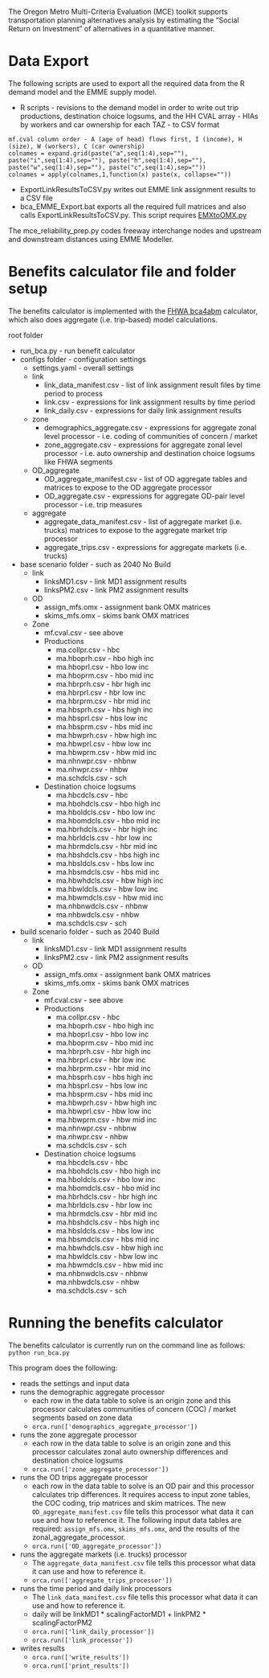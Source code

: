 The Oregon Metro Multi-Criteria Evaluation (MCE) toolkit supports transportation planning alternatives analysis by estimating the “Social Return on Investment” of alternatives in a quantitative manner.

# Data Export
The following scripts are used to export all the required data from the R demand model and the EMME supply model.
  - R scripts - revisions to the demand model in order to write out 
trip productions, destination choice logsums, and the HH CVAL array - HIAs by workers and car ownership for each TAZ - to CSV format

```
mf.cval column order - A (age of head) flows first, I (income), H (size), W (workers), C (car ownership)
colnames = expand.grid(paste("a",seq(1:4),sep=""), paste("i",seq(1:4),sep=""), paste("h",seq(1:4),sep=""), paste("w",seq(1:4),sep=""), paste("c",seq(1:4),sep=""))
colnames = apply(colnames,1,function(x) paste(x, collapse=""))

```

  - ExportLinkResultsToCSV.py writes out EMME link assignment results to a CSV file
  - bca_EMME_Export.bat exports all the required full matrices and also calls 
ExportLinkResultsToCSV.py.  This script requires [EMXtoOMX.py](https://github.com/bstabler/EMXtoOMX)

The mce_reliability_prep.py codes freeway interchange nodes and upstream and downstream distances using EMME Modeller.

# Benefits calculator file and folder setup
The benefits calculator is implemented with the [FHWA bca4abm](https://github.com/RSGInc/bca4abm) calculator, which also does aggregate (i.e. trip-based) model calculations.

root folder
  - run_bca.py - run benefit calculator
  - configs folder - configuration settings
      - settings.yaml - overall settings
      - link
        - link_data_manifest.csv - list of link assignment result files by time period to process
        - link.csv - expressions for link assignment results by time period
        - link_daily.csv - expressions for daily link assignment results
      - zone
        - demographics_aggregate.csv - expressions for aggregate zonal level processor - i.e. coding of communities of concern / market 
        - zone_aggregate.csv - expressions for aggregate zonal level processor - i.e. auto ownership and destination choice logsums like FHWA segments
      - OD_aggregate
        - OD_aggregate_manifest.csv - list of OD aggregate tables and matrices to expose to the OD aggregate processor
        - OD_aggregate.csv - expressions for aggregate OD-pair level processor - i.e. trip measures
      - aggregate
        - aggregate_data_manifest.csv - list of aggregate market (i.e. trucks) matrices to expose to the aggregate market trip processor
        - aggregate_trips.csv - expressions for aggregate markets (i.e. trucks)
  - base scenario folder - such as 2040 No Build
      - link
        - linksMD1.csv - link MD1 assignment results
        - linksPM2.csv - link PM2 assignment results
      - OD  
        - assign_mfs.omx - assignment bank OMX matrices
        - skims_mfs.omx - skims bank OMX matrices
      - Zone 
        - mf.cval.csv - see above
        - Productions
          - ma.collpr.csv - hbc 
          - ma.hboprh.csv - hbo high inc 
          - ma.hboprl.csv - hbo low inc 
          - ma.hboprm.csv - hbo mid inc 
          - ma.hbrprh.csv - hbr high inc 
          - ma.hbrprl.csv - hbr low inc 
          - ma.hbrprm.csv - hbr mid inc 
          - ma.hbsprh.csv - hbs high inc 
          - ma.hbsprl.csv - hbs low inc 
          - ma.hbsprm.csv - hbs mid inc 
          - ma.hbwprh.csv - hbw high inc 
          - ma.hbwprl.csv - hbw low inc 
          - ma.hbwprm.csv - hbw mid inc 
          - ma.nhnwpr.csv - nhbnw 
          - ma.nhwpr.csv - nhbw 
          - ma.schdcls.csv - sch 
        - Destination choice logsums
          - ma.hbcdcls.csv - hbc 
          - ma.hbohdcls.csv - hbo high inc 
          - ma.hboldcls.csv - hbo low inc 
          - ma.hbomdcls.csv - hbo mid inc 
          - ma.hbrhdcls.csv - hbr high inc 
          - ma.hbrldcls.csv - hbr low inc 
          - ma.hbrmdcls.csv - hbr mid inc 
          - ma.hbshdcls.csv - hbs high inc 
          - ma.hbsldcls.csv - hbs low inc 
          - ma.hbsmdcls.csv - hbs mid inc 
          - ma.hbwhdcls.csv - hbw high inc 
          - ma.hbwldcls.csv - hbw low inc 
          - ma.hbwmdcls.csv - hbw mid inc 
          - ma.nhbnwdcls.csv - nhbnw 
          - ma.nhbwdcls.csv - nhbw 
          - ma.schdcls.csv - sch 
  - build scenario folder - such as 2040 Build
      - link
        - linksMD1.csv - link MD1 assignment results
        - linksPM2.csv - link PM2 assignment results
      - OD  
        - assign_mfs.omx - assignment bank OMX matrices
        - skims_mfs.omx - skims bank OMX matrices
      - Zone 
        - mf.cval.csv - see above
        - Productions
          - ma.collpr.csv - hbc 
          - ma.hboprh.csv - hbo high inc 
          - ma.hboprl.csv - hbo low inc 
          - ma.hboprm.csv - hbo mid inc 
          - ma.hbrprh.csv - hbr high inc 
          - ma.hbrprl.csv - hbr low inc 
          - ma.hbrprm.csv - hbr mid inc 
          - ma.hbsprh.csv - hbs high inc 
          - ma.hbsprl.csv - hbs low inc 
          - ma.hbsprm.csv - hbs mid inc 
          - ma.hbwprh.csv - hbw high inc 
          - ma.hbwprl.csv - hbw low inc 
          - ma.hbwprm.csv - hbw mid inc 
          - ma.nhnwpr.csv - nhbnw 
          - ma.nhwpr.csv - nhbw 
          - ma.schdcls.csv - sch 
        - Destination choice logsums
          - ma.hbcdcls.csv - hbc 
          - ma.hbohdcls.csv - hbo high inc 
          - ma.hboldcls.csv - hbo low inc 
          - ma.hbomdcls.csv - hbo mid inc 
          - ma.hbrhdcls.csv - hbr high inc 
          - ma.hbrldcls.csv - hbr low inc 
          - ma.hbrmdcls.csv - hbr mid inc 
          - ma.hbshdcls.csv - hbs high inc 
          - ma.hbsldcls.csv - hbs low inc 
          - ma.hbsmdcls.csv - hbs mid inc 
          - ma.hbwhdcls.csv - hbw high inc 
          - ma.hbwldcls.csv - hbw low inc 
          - ma.hbwmdcls.csv - hbw mid inc 
          - ma.nhbnwdcls.csv - nhbnw 
          - ma.nhbwdcls.csv - nhbw 
          - ma.schdcls.csv - sch 

# Running the benefits calculator
The benefits calculator is currently run on the command line as follows: ```python run_bca.py```

This program does the following:
  - reads the settings and input data 
  - runs the demographic aggregate processor
    - each row in the data table to solve is an origin zone and this processor calculates communities of concern (COC) / market segments based on zone data
    - ```orca.run(['demographics_aggregate_processor'])```
  - runs the zone aggregate processor
    - each row in the data table to solve is an origin zone and this processor calculates zonal auto ownership differences and destination choice logsums
    - ```orca.run(['zone_aggregate_processor'])```
  - runs the OD trips aggregate processor 
    - each row in the data table to solve is an OD pair and this processor calculates trip differences.  It requires access to input zone tables, the COC coding, trip matrices and skim matrices.  The new ```OD_aggregate_manifest.csv``` file tells this processor what data it can use and how to reference it.  The following input data tables are required: ```assign_mfs.omx```, ```skims_mfs.omx```, and the results of the zonal_aggregate_processor.  
    - ```orca.run(['OD_aggregate_processor'])```
  - runs the aggregate markets (i.e. trucks) processor
    - The ```aggregate_data_manifest.csv``` file tells this processor what data it can use and how to reference it.    
    - ```orca.run(['aggregate_trips_processor'])```
  - runs the time period and daily link processors
    - The ```link_data_manifest.csv``` file tells this processor what data it can use and how to reference it.    
    - daily will be linkMD1 * scalingFactorMD1 + linkPM2 * scalingFactorPM2
    - ```orca.run(['link_daily_processor'])```
    - ```orca.run(['link_processor'])```
  - writes results
    - ```orca.run(['write_results'])```
    - ```orca.run(['print_results'])```
